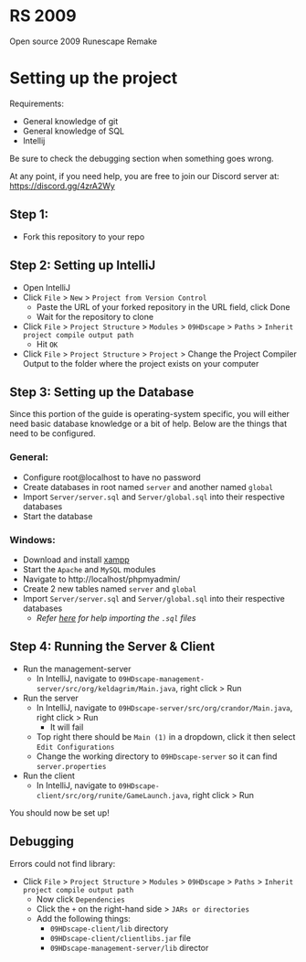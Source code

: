 # RS 2009
Open source 2009 Runescape Remake


# Setting up the project
Requirements:
- General knowledge of git
- General knowledge of SQL
- Intellij

Be sure to check the debugging section when something goes wrong.

At any point, if you need help, you are free to join our Discord server at: https://discord.gg/4zrA2Wy

## Step 1:
- Fork this repository to your repo

## Step 2: Setting up IntelliJ
- Open IntelliJ
- Click `File` > `New` > `Project from Version Control`
  - Paste the URL of your forked repository in the URL field, click Done
  - Wait for the repository to clone
- Click `File` > `Project Structure` > `Modules` > `09HDscape` > `Paths` > `Inherit project compile output path`
  - Hit `OK`
- Click `File` > `Project Structure` > `Project` > Change the Project Compiler Output to the folder where the project exists on your computer
  
## Step 3: Setting up the Database
Since this portion of the guide is operating-system specific, you will either need basic database knowledge or a bit of help. Below are the things that need to be configured.

### General:
- Configure root@localhost to have no password
- Create databases in root named `server` and another named `global`
- Import `Server/server.sql` and `Server/global.sql` into their respective databases
- Start the database

### Windows:
- Download and install [xampp](https://www.apachefriends.org/download.html)
- Start the `Apache` and `MySQL` modules
- Navigate to http://localhost/phpmyadmin/
- Create 2 new tables named `server` and `global`
- Import `Server/server.sql` and `Server/global.sql` into their respective databases
  - _Refer [here](https://www.thecodedeveloper.com/import-large-sql-files-xampp/) for help importing the `.sql` files_

## Step 4: Running the Server & Client
- Run the management-server
  - In IntelliJ, navigate to `09HDscape-management-server/src/org/keldagrim/Main.java`, right click > Run
- Run the server
  - In IntelliJ, navigate to `09HDscape-server/src/org/crandor/Main.java`, right click > Run
    - It will fail
  - Top right there should be `Main (1)` in a dropdown, click it then select `Edit Configurations`
  - Change the working directory to `09HDscape-server` so it can find `server.properties`
- Run the client
  - In IntelliJ, navigate to `09HDscape-client/src/org/runite/GameLaunch.java`, right click > Run
  
You should now be set up!

## Debugging

Errors could not find library:
- Click `File` > `Project Structure` > `Modules` > `09HDscape` > `Paths` > `Inherit project compile output path`
  - Now click `Dependencies`
  - Click the `+` on the right-hand side > `JARs or directories`
  - Add the following things:
    - `09HDscape-client/lib` directory
    - `09HDscape-client/clientlibs.jar` file
    - `09HDscape-management-server/lib` director 
